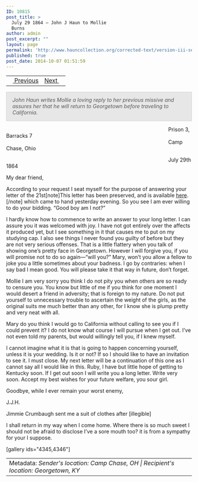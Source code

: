 ```yaml
---
ID: 10815
post_title: >
  July 29 1864 – John J Haun to Mollie
  Burns
author: admin
post_excerpt: ""
layout: page
permalink: 'http://www.hauncollection.org/corrected-text/version-iii-series-ii/july-29-1864-john-j-haun-to-mollie-burns%e2%80%a8/'
published: true
post_date: 2014-10-07 01:51:59
---
```

<table style="width: 100%;">
<tbody>
<tr>
<td style="text-align: left;"><a title="July 21 1864" href="http://www.hauncollection.org/version-3/version-iii-series-ii/10809-2/"><img src="https://lh3.googleusercontent.com/-EFJpxxNiPNw/VqgtWBCZrMI/AAAAAAAAAFU/WfY4lPFWWkg/s800-Ic42/Soeb-Plain-Arrows-8-10px.png" alt="" width="10" height="10" /> Previous</a></td>
<td style="text-align: right;"><a title="August 27 1864" href="http://www.hauncollection.org/version-3/version-iii-series-ii/august-27-1864-mollie-burns-to-john-j-haun%E2%80%A8/">Next <img src="https://lh3.googleusercontent.com/-67k0cYlpXHw/VqgtWKz1MXI/AAAAAAAAAFU/k9PW_Piyurk/s800-Ic42/Soeb-Plain-Arrows-5-10px.png" alt="" width="10" height="10" /></a></td>
</tr>
</tbody>
</table>
<p style="padding: 12px 16px 14px 16px; color: #555555; background-color: #e8e7e7; border: #d2d0cf 1px solid;"><em>John Haun writes Mollie a loving reply to her previous missive and assures her that he will return to Georgetown before traveling to California.</em></p>
<span style="margin-left: 440px;">Prison 3, Barracks 7
<span style="margin-left: 440px;">Camp Chase, Ohio</span></span>

<span style="margin-left: 440px;">July 29th 1864</span>

My dear friend,

According to your request I seat myself for the purpose of answering your letter of the 21st[note]This letter has been preserved, and is available <a title="July 21 1864" href="http://www.hauncollection.org/version-3/version-iii-series-ii/10809-2/">here</a>.[/note] which came to hand yesterday evening. So you see I am ever willing to do your bidding. “Good boy am I not?”

I hardly know how to commence to write an answer to your long letter. I can assure you it was welcomed with joy. I have not got entirely over the affects it produced yet, but I see something in it that causes me to put on my studying cap. I also see things I never found you guilty of before but they are not very serious offenses. That is a little flattery when you talk of showing one’s pretty face in Georgetown. However I will forgive you, if you will promise not to do so again—“will you?” Mary, won’t you allow a fellow to joke you a little sometimes about your badness. I go by contraries: when I say bad I mean good. You will please take it that way in future, don’t forget.

Mollie I am very sorry you think I do not pity you when others are so ready to censure you. You know but little of me if you think for one moment I would desert a friend in adversity; that is foreign to my nature. Do not put yourself to unnecessary trouble to ascertain the weight of the girls, as the original suits me much better than any other, for I know she is plump pretty and very neat with all.

Mary do you think I would go to California without calling to see you if I could prevent it? I do not know what course I will pursue when I get out. I’ve not even told my parents, but would willingly tell you, if I knew myself.

I cannot imagine what it is that is going to happen concerning yourself, unless it is your wedding. Is it or not? If so I should like to have an invitation to see it. I must close. My next letter will be a continuation of this one as I cannot say all I would like in this. Ruby, I have but little hope of getting to Kentucky soon. If I get out soon I will write you a long letter. Write very soon. Accept my best wishes for your future welfare, you sour girl.

Goodbye, while I ever remain your worst enemy,

J.J.H.

Jimmie Crumbaugh sent me a suit of clothes after [illegible]

I shall return in my way when I come home. Where there is so much sweet I should not be afraid to disclose I’ve a sore mouth too? it is from a sympathy for your I suppose.

[gallery ids="4345,4346"]
<table style="width: 100%;">
<tbody>
<tr>
<td>Metadata: <em>Sender's location: Camp Chase, OH | Recipient's location: Georgetown, KY</em></td>
</tr>
</tbody>
</table>